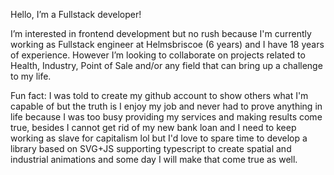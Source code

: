 Hello, I’m a Fullstack developer!

I’m interested in frontend development but no rush because I'm currently working as Fullstack engineer at Helmsbriscoe (6 years) and I have 18 years of experience. However I’m looking to collaborate on projects related to Health, Industry, Point of Sale and/or any field that can bring up a challenge to my life. 

Fun fact: I was told to create my github account to show others what I'm capable of but the truth is I enjoy my job and never had to prove anything in life because I was too busy providing my services and making results come true, besides I cannot get rid of my new bank loan and I need to keep working as slave for capitalism lol but I'd love to spare time to develop a library based on SVG+JS supporting typescript to create spatial and industrial animations and some day I will make that come true as well.
